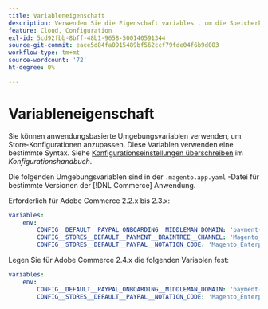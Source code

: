 ```yaml
---
title: Variableneigenschaft
description: Verwenden Sie die Eigenschaft variables , um die Speicherkonfigurationsoptionen für die [!DNL Commerce] Anwendung.
feature: Cloud, Configuration
exl-id: 5cd92fbb-8bff-48b1-9658-500140591344
source-git-commit: eace5d84fa0915489bf562ccf79fde04f6b9d083
workflow-type: tm+mt
source-wordcount: '72'
ht-degree: 0%

---
```


# Variableneigenschaft

Sie können anwendungsbasierte Umgebungsvariablen verwenden, um Store-Konfigurationen anzupassen. Diese Variablen verwenden eine bestimmte Syntax. Siehe [Konfigurationseinstellungen überschreiben](https://experienceleague.adobe.com/docs/commerce-operations/configuration-guide/paths/override-config-settings.html) im _Konfigurationshandbuch_.

Die folgenden Umgebungsvariablen sind in der `.magento.app.yaml` -Datei für bestimmte Versionen der [!DNL Commerce] Anwendung.

Erforderlich für Adobe Commerce 2.2.x bis 2.3.x:

```yaml
variables:
    env:
        CONFIG__DEFAULT__PAYPAL_ONBOARDING__MIDDLEMAN_DOMAIN: 'payment-broker.magento.com'
        CONFIG__STORES__DEFAULT__PAYMENT__BRAINTREE__CHANNEL: 'Magento_Enterprise_Cloud_BT'
        CONFIG__STORES__DEFAULT__PAYPAL__NOTATION_CODE: 'Magento_Enterprise_Cloud'
```

Legen Sie für Adobe Commerce 2.4.x die folgenden Variablen fest:

```yaml
variables:
    env:
        CONFIG__DEFAULT__PAYPAL_ONBOARDING__MIDDLEMAN_DOMAIN: 'payment-broker.magento.com'
        CONFIG__STORES__DEFAULT__PAYPAL__NOTATION_CODE: 'Magento_Enterprise_Cloud'
```
